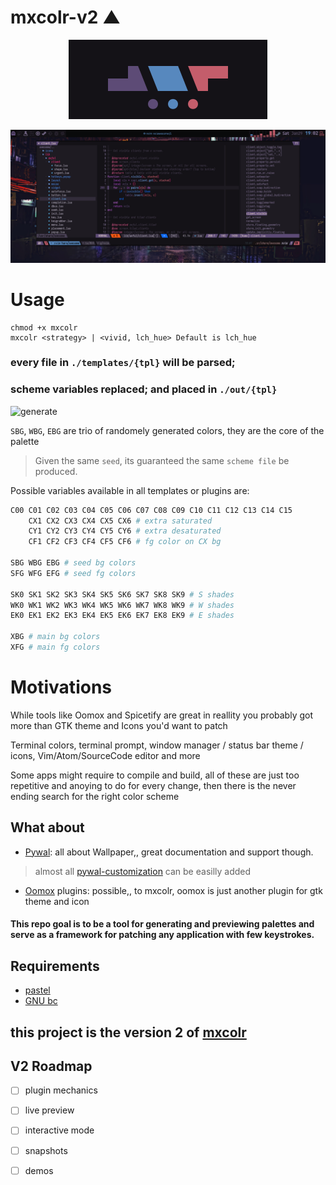 # mxcolr-v2 ▲

<p align="center">
  <img src="./assets/2022-01-29-163127_318x127_scrot.png">
</p>
<p align="center">
  <img src="./assets/2022-01-29-190221_2560x1080_scrot.png">
</p>

Usage
=====
    chmod +x mxcolr
    mxcolr <strategy> | <vivid, lch_hue> Default is lch_hue

### every file in `./templates/{tpl}` will be parsed;
### scheme variables replaced; and placed in `./out/{tpl}`

![generate](https://github.com/metaory/mxcolr-v2/wiki/assets/gifcast_220319173302.gif)

`SBG`, `WBG`, `EBG` are trio of randomely generated colors, they are the core of the palette
> Given the same `seed`, its guaranteed the same `scheme file` be produced.

Possible variables available in all templates or plugins are:
```bash
C00 C01 C02 C03 C04 C05 C06 C07 C08 C09 C10 C11 C12 C13 C14 C15
    CX1 CX2 CX3 CX4 CX5 CX6 # extra saturated
    CY1 CY2 CY3 CY4 CY5 CY6 # extra desaturated
    CF1 CF2 CF3 CF4 CF5 CF6 # fg color on CX bg

SBG WBG EBG # seed bg colors
SFG WFG EFG # seed fg colors

SK0 SK1 SK2 SK3 SK4 SK5 SK6 SK7 SK8 SK9 # S shades
WK0 WK1 WK2 WK3 WK4 WK5 WK6 WK7 WK8 WK9 # W shades
EK0 EK1 EK2 EK3 EK4 EK5 EK6 EK7 EK8 EK9 # E shades

XBG # main bg colors
XFG # main fg colors
```

Motivations
===========
While tools like Oomox and Spicetify are great in reallity you probably got more than GTK theme and Icons you'd want to patch

Terminal colors, terminal prompt, window manager / status bar theme / icons, Vim/Atom/SourceCode editor and more

Some apps might require to compile and build, all of these are just too repetitive and anoying to do for every change, then there is the never ending search for the right color scheme

What about
----------
- [Pywal](https://github.com/dylanaraps/pywal): all about Wallpaper,, great documentation and support though.
> almost all [pywal-customization](https://github.com/dylanaraps/pywal/wiki/customization) can be easilly added
- [Oomox](https://github.com/themix-project/oomox) plugins: possible,, to mxcolr, oomox is just another plugin for gtk theme and icon

#### This repo goal is to be a tool for generating and previewing palettes and serve as a framework for patching any application with few keystrokes.


Requirements
------------
- [pastel](https://github.com/sharkdp/pastel)
- [GNU bc](https://www.gnu.org/software/bc)

## this project is the version 2 of [mxcolr](https://github.com/metaory/mxcolr)

## V2 Roadmap
- [ ] plugin mechanics
- [ ] live preview
- [ ] interactive mode
- [ ] snapshots
- [ ] demos

